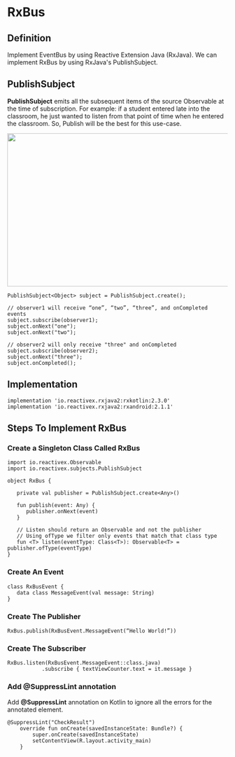 # RxBus

## Definition
Implement EventBus by using Reactive Extension Java (RxJava). We can implement RxBus by using RxJava's PublishSubject.

## PublishSubject
**PublishSubject** emits all the subsequent items of the source Observable at the time of subscription. For example: if a student entered late into the classroom, he just wanted to listen from that point of time when he entered the classroom. So, Publish will be the best for this use-case.

<img src="https://imgur.com/9FPAflh.png" width="600px" height="350px" />

```
PublishSubject<Object> subject = PublishSubject.create();

// observer1 will receive “one”, “two”, “three”, and onCompleted events
subject.subscribe(observer1);
subject.onNext("one");
subject.onNext("two");

// observer2 will only receive "three" and onCompleted
subject.subscribe(observer2);
subject.onNext("three");
subject.onCompleted();
```

## Implementation
```
implementation 'io.reactivex.rxjava2:rxkotlin:2.3.0'
implementation 'io.reactivex.rxjava2:rxandroid:2.1.1'
```

## Steps To Implement RxBus
### Create a Singleton Class Called RxBus
```
import io.reactivex.Observable
import io.reactivex.subjects.PublishSubject

object RxBus {

   private val publisher = PublishSubject.create<Any>()

   fun publish(event: Any) {
      publisher.onNext(event)
   }

   // Listen should return an Observable and not the publisher
   // Using ofType we filter only events that match that class type
   fun <T> listen(eventType: Class<T>): Observable<T> = publisher.ofType(eventType)
}

```

### Create An Event
```
class RxBusEvent {
   data class MessageEvent(val message: String)
}

```

### Create The Publisher
`RxBus.publish(RxBusEvent.MessageEvent(“Hello World!”))`

### Create The Subscriber
```
RxBus.listen(RxBusEvent.MessageEvent::class.java)
           .subscribe { textViewCounter.text = it.message }
```

### Add @SuppressLint annotation
Add **@SuppressLint** annotation on Kotlin to ignore all the errors for the annotated element.
```
@SuppressLint("CheckResult")
    override fun onCreate(savedInstanceState: Bundle?) {
        super.onCreate(savedInstanceState)
        setContentView(R.layout.activity_main)
    }
```
